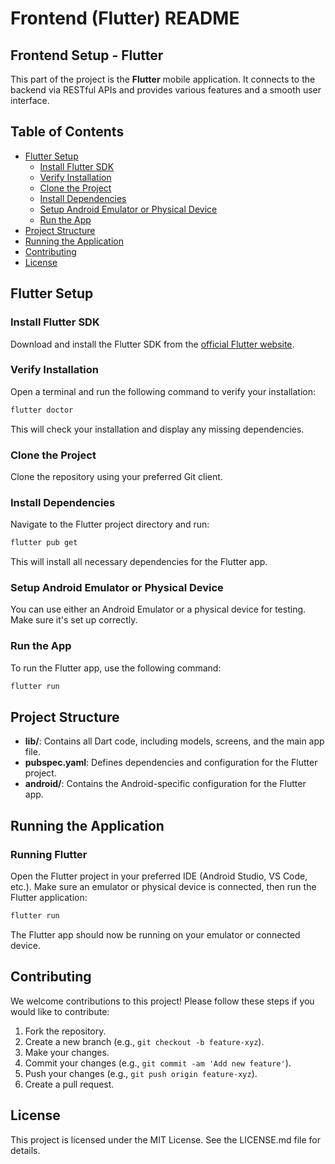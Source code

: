 # Frontend (Flutter) README

## Frontend Setup - Flutter

This part of the project is the **Flutter** mobile application. It connects to the backend via RESTful APIs and provides various features and a smooth user interface.

## Table of Contents

- [Flutter Setup](#flutter-setup)
  - [Install Flutter SDK](#install-flutter-sdk)
  - [Verify Installation](#verify-installation)
  - [Clone the Project](#clone-the-project)
  - [Install Dependencies](#install-dependencies)
  - [Setup Android Emulator or Physical Device](#setup-android-emulator-or-physical-device)
  - [Run the App](#run-the-app)
- [Project Structure](#project-structure)
- [Running the Application](#running-the-application)
- [Contributing](#contributing)
- [License](#license)

## Flutter Setup

### Install Flutter SDK
Download and install the Flutter SDK from the [official Flutter website](https://flutter.dev/docs/get-started/install).

### Verify Installation
Open a terminal and run the following command to verify your installation:
```bash
flutter doctor
```
This will check your installation and display any missing dependencies.

### Clone the Project
Clone the repository using your preferred Git client.

### Install Dependencies
Navigate to the Flutter project directory and run:
```bash
flutter pub get
```
This will install all necessary dependencies for the Flutter app.

### Setup Android Emulator or Physical Device
You can use either an Android Emulator or a physical device for testing. Make sure it's set up correctly.

### Run the App
To run the Flutter app, use the following command:
```bash
flutter run
```

## Project Structure

- **lib/**: Contains all Dart code, including models, screens, and the main app file.
- **pubspec.yaml**: Defines dependencies and configuration for the Flutter project.
- **android/**: Contains the Android-specific configuration for the Flutter app.

## Running the Application

### Running Flutter
Open the Flutter project in your preferred IDE (Android Studio, VS Code, etc.). Make sure an emulator or physical device is connected, then run the Flutter application:
```bash
flutter run
```
The Flutter app should now be running on your emulator or connected device.

## Contributing

We welcome contributions to this project! Please follow these steps if you would like to contribute:

1. Fork the repository.
2. Create a new branch (e.g., `git checkout -b feature-xyz`).
3. Make your changes.
4. Commit your changes (e.g., `git commit -am 'Add new feature'`).
5. Push your changes (e.g., `git push origin feature-xyz`).
6. Create a pull request.

## License

This project is licensed under the MIT License. See the LICENSE.md file for details.
